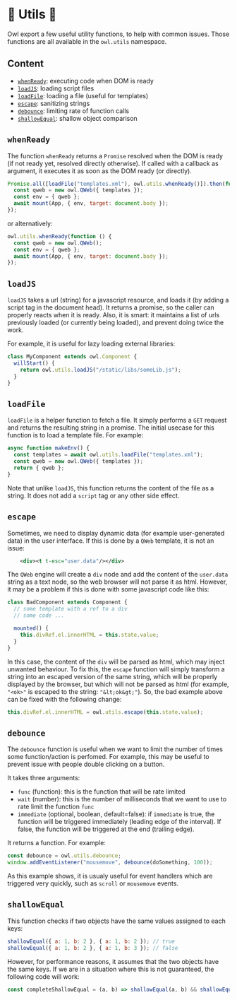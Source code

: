 # 🦉 Utils 🦉

Owl export a few useful utility functions, to help with common issues. Those
functions are all available in the `owl.utils` namespace.

## Content

- [`whenReady`](#whenready): executing code when DOM is ready
- [`loadJS`](#loadjs): loading script files
- [`loadFile`](#loadfile): loading a file (useful for templates)
- [`escape`](#escape): sanitizing strings
- [`debounce`](#debounce): limiting rate of function calls
- [`shallowEqual`](#shallowequal): shallow object comparison

## `whenReady`

The function `whenReady` returns a `Promise` resolved when the DOM is ready (if
not ready yet, resolved directly otherwise). If called with a callback as
argument, it executes it as soon as the DOM ready (or directly).

```js
Promise.all([loadFile("templates.xml"), owl.utils.whenReady()]).then(function ([templates]) {
  const qweb = new owl.QWeb({ templates });
  const env = { qweb };
  await mount(App, { env, target: document.body });
});
```

or alternatively:

```js
owl.utils.whenReady(function () {
  const qweb = new owl.QWeb();
  const env = { qweb };
  await mount(App, { env, target: document.body });
});
```

## `loadJS`

`loadJS` takes a url (string) for a javascript resource, and loads it (by adding
a script tag in the document head). It returns a promise, so the caller can
properly reacts when it is ready. Also, it is smart: it maintains a list of urls
previously loaded (or currently being loaded), and prevent doing twice the work.

For example, it is useful for lazy loading external libraries:

```js
class MyComponent extends owl.Component {
  willStart() {
    return owl.utils.loadJS("/static/libs/someLib.js");
  }
}
```

## `loadFile`

`loadFile` is a helper function to fetch a file. It simply
performs a `GET` request and returns the resulting string in a promise. The
initial usecase for this function is to load a template file. For example:

```js
async function makeEnv() {
  const templates = await owl.utils.loadFile("templates.xml");
  const qweb = new owl.QWeb({ templates });
  return { qweb };
}
```

Note that unlike `loadJS`, this function returns the content of the file as a
string. It does not add a `script` tag or any other side effect.

## `escape`

Sometimes, we need to display dynamic data (for example user-generated data) in
the user interface. If this is done by a `QWeb` template, it is not an issue:

```xml
    <div><t t-esc="user.data"/></div>
```

The `QWeb` engine will create a `div` node and add the content of the `user.data`
string as a text node, so the web browser will not parse it as html. However,
it may be a problem if this is done with some javascript code like this:

```js
class BadComponent extends Component {
  // some template with a ref to a div
  // some code ...

  mounted() {
    this.divRef.el.innerHTML = this.state.value;
  }
}
```

In this case, the content of the `div` will be parsed as html, which may inject
unwanted behaviour. To fix this, the `escape` function will simply transform a
string into an escaped version of the same string, which will be properly displayed
by the browser, but which will not be parsed as html (for example, `"<ok>"` is
escaped to the string: `"&lt;ok&gt;"`). So, the bad example above can be fixed
with the following change:

```js
this.divRef.el.innerHTML = owl.utils.escape(this.state.value);
```

## `debounce`

The `debounce` function is useful when we want to limit the number of times some
function/action is perfomed. For example, this may be useful to prevent issue
with people double clicking on a button.

It takes three arguments:

- `func` (function): this is the function that will be rate limited
- `wait` (number): this is the number of milliseconds that we want to use to
  rate limit the function `func`
- `immediate` (optional, boolean, default=false): if `immediate` is true, the
  function will be triggered immediately (leading edge of the interval). If false,
  the function will be triggered at the end (trailing edge).

It returns a function. For example:

```js
const debounce = owl.utils.debounce;
window.addEventListener("mousemove", debounce(doSomething, 100));
```

As this example shows, it is usualy useful for event handlers which are triggered
very quickly, such as `scroll` or `mousemove` events.

## `shallowEqual`

This function checks if two objects have the same values assigned to each keys:

```js
shallowEqual({ a: 1, b: 2 }, { a: 1, b: 2 }); // true
shallowEqual({ a: 1, b: 2 }, { a: 1, b: 3 }); // false
```

However, for performance reasons, it assumes that the two objects have the same
keys. If we are in a situation where this is not guaranteed, the following code
will work:

```js
const completeShallowEqual = (a, b) => shallowEqual(a, b) && shallowEqual(b, a);
```
